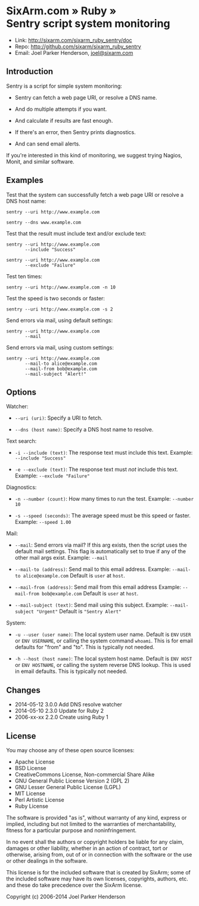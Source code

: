 # SixArm.com » Ruby » <br> Sentry script system monitoring

* Link: <http://sixarm.com/sixarm_ruby_sentry/doc>
* Repo: <http://github.com/sixarm/sixarm_ruby_sentry>
* Email: Joel Parker Henderson, <joel@sixarm.com>


## Introduction


Sentry is a script for simple system monitoring:

  * Sentry can fetch a web page URI, or resolve a DNS name.

  * And do multiple attempts if you want.

  * And calculate if results are fast enough.

  * If there's an error, then Sentry prints diagnostics.

  * And can send email alerts.

If you're interested in this kind of monitoring,
we suggest trying Nagios, Monit, and similar software.


## Examples


Test that the system can successfully fetch a web page URI or resolve a DNS host name:

    sentry --uri http://www.example.com

    sentry --dns www.example.com

Test that the result must include text and/or exclude text:

    sentry --uri http://www.example.com
           --include "Success"

    sentry --uri http://www.example.com
           --exclude "Failure"

Test ten times:

    sentry --uri http://www.example.com -n 10

Test the speed is two seconds or faster:

    sentry --uri http://www.example.com -s 2

Send errors via mail, using default settings:

    sentry --uri http://www.example.com
           --mail

Send errors via mail, using custom settings:

    sentry --uri http://www.example.com
           --mail-to alice@example.com
           --mail-from bob@example.com
           --mail-subject "Alert!"


## Options


Watcher:

  * `--uri (uri)`:            Specify a URI to fetch.

  * `--dns (host name)`:      Specify a DNS host name to resolve.


Text search:

  * `-i --include (text)`:    The response text must include this text.
                              Example: `--include "Success"`

  * `-e --exclude (text)`:    The response text must *not* include this text.
                              Example: `--exclude "Failure"`

Diagnostics:

  * `-n --number (count)`:    How many times to run the test.
                              Example: `--number 10`

  * `-s --speed (seconds)`:   The average speed must be this speed or faster.
                              Example: `--speed 1.00`


Mail:

  * `--mail`:                 Send errors via mail? If this arg exists,
                              then the script uses the default mail settings.
                              This flag is automatically set to true if any of
                              the other mail args exist.
                              Example: `--mail`

  * `--mail-to (address)`:    Send mail to this email address.
                              Example: `--mail-to alice@example.com`
                              Default is `user` at `host`.

  * `--mail-from (address)`:  Send mail from this email address
                              Example: `--mail-from bob@example.com`
                              Default is `user` at `host`.

  * `--mail-subject (text)`:  Send mail using this subject.
                              Example: `--mail-subject "Urgent"`
                              Default is `"Sentry Alert"`


System:

  * `-u --user (user name)`:  The local system user name.
                              Default is `ENV` `USER` or `ENV USERNAME`,
                              or calling the system command `whoami`.
                              This is for email defaults for "from" and "to".
                              This is typically not needed.

  * `-h --host (host name)`:  The local system host name.
                              Default is `ENV HOST` or `ENV HOSTNAME`,
                              or calling the system reverse DNS lookup.
                              This is used in email defaults.
                              This is typically not needed.


## Changes

* 2014-05-12 3.0.0 Add DNS resolve watcher
* 2014-05-10 2.3.0 Update for Ruby 2
* 2006-xx-xx 2.2.0 Create using Ruby 1


## License

You may choose any of these open source licenses:

  * Apache License
  * BSD License
  * CreativeCommons License, Non-commercial Share Alike
  * GNU General Public License Version 2 (GPL 2)
  * GNU Lesser General Public License (LGPL)
  * MIT License
  * Perl Artistic License
  * Ruby License

The software is provided "as is", without warranty of any kind,
express or implied, including but not limited to the warranties of
merchantability, fitness for a particular purpose and noninfringement.

In no event shall the authors or copyright holders be liable for any
claim, damages or other liability, whether in an action of contract,
tort or otherwise, arising from, out of or in connection with the
software or the use or other dealings in the software.

This license is for the included software that is created by SixArm;
some of the included software may have its own licenses, copyrights,
authors, etc. and these do take precedence over the SixArm license.

Copyright (c) 2006-2014 Joel Parker Henderson
